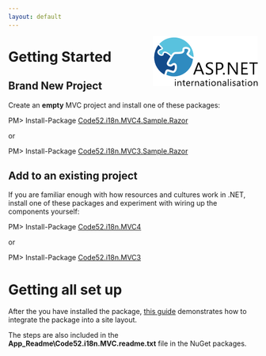 ```yaml
---
layout: default
---
```


<div id="screenshot" style="float:right">
	<img src="logo-small.png" alt="{{ site.appname }}" />
	<div style="clear:both">&nbsp;</div>
</div>

# Getting Started

## Brand New Project

Create an **empty** MVC project and install one of these packages:

<div style="width: 900px">
<div class="nuget-button-commandWrapper">
	<div class="nuget-button-commandPrompt">
		<p class="nuget-button-command">PM&gt; Install-Package <a href="http://nuget.org/List/Packages/Code52.i18n.MVC4.Sample.Razor">Code52.i18n.MVC4.Sample.Razor</a></p></div></div>
</div>

or

<div style="width: 900px">
<div class="nuget-button-commandWrapper">
	<div class="nuget-button-commandPrompt">
		<p class="nuget-button-command">PM&gt; Install-Package <a href="http://nuget.org/List/Packages/Code52.i18n.MVC3.Sample.Razor">Code52.i18n.MVC3.Sample.Razor</a></p></div></div>
</div>

## Add to an existing project

If you are familiar enough with how resources and cultures work in .NET, install one of these packages and experiment with wiring up the components yourself:

<div style="width: 900px">
	<div class="nuget-button-commandWrapper">
		<div class="nuget-button-commandPrompt">
			<p class="nuget-button-command">PM&gt; Install-Package <a href="http://nuget.org/List/Packages/Code52.i18n.MVC4">Code52.i18n.MVC4</a></p>
		</div>
	</div>
</div>

or

<div style="width: 900px">
	<div class="nuget-button-commandWrapper">
		<div class="nuget-button-commandPrompt">
			<p class="nuget-button-command">PM&gt; Install-Package <a href="http://nuget.org/List/Packages/Code52.i18n.MVC3">Code52.i18n.MVC3</a></p>
		</div>
	</div>
</div>

# Getting all set up

After the you have installed the package, [this guide](tutorial.html) demonstrates how to integrate the package into a site layout.

The steps are also included in the **App_Readme\Code52.i18n.MVC.readme.txt** file in the NuGet packages.